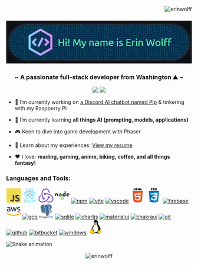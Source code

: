 <p align="right"> <img src="https://komarev.com/ghpvc/?username=erinwolff&label=Profile%20views&color=7f0eb4&style=plastic" alt="erinwolff" /> </p>
<h3><img src="/github-header-image.png"></h3> 
<h3 align="center">~ A passionate full-stack developer from Washington ⛰️ ~</h3>
<p align="center">
  <a href="https://linkedin.com/in/erinmwolff"><img src="https://img.shields.io/badge/LinkedIn-0077B5?style=for-the-badge&logo=linkedin&logoColor=white"/></a>
  <a href="mailto:erin_wolff@outlook.com"><img src="https://img.shields.io/badge/Microsoft_Outlook-0078D4?style=for-the-badge&logo=microsoft-outlook&logoColor=white"></a>
</p>

- 🔭 I’m currently working on [a Discord AI chatbot named Pip](https://github.com/erinwolff/aiChatBot) & tinkering with my Raspberry Pi

- 🌱 I’m currently learning **all things AI (prompting, models, applications)**

- 🎮 Keen to dive into game development with Phaser

- 📄 Learn about my experiences: [View my resume](https://drive.google.com/file/d/1uNu3M9ovtzNI4ou_etWmhMSYyrnDEn-0/view?usp=sharing)

- ❤️ I love: **reading, gaming, anime, biking, coffee, and all things fantasy!**

<h3 align="left">Languages and Tools:</h3>
<p align="left"> 
  <a href="https://developer.mozilla.org/en-US/docs/Web/JavaScript" target="_blank" rel="noreferrer"><img src="https://raw.githubusercontent.com/devicons/devicon/master/icons/javascript/javascript-original.svg" alt="javascript" width="40" height="40"/></a>
  <a href="https://reactjs.org/" target="_blank" rel="noreferrer"><img src="https://raw.githubusercontent.com/devicons/devicon/master/icons/react/react-original-wordmark.svg" alt="react" width="40" height="40"/></a>
  <a href="https://redux.js.org" target="_blank" rel="noreferrer"><img src="https://raw.githubusercontent.com/devicons/devicon/master/icons/redux/redux-original.svg" alt="redux" width="40" height="40"/></a> 
  <a href="https://nodejs.org" target="_blank" rel="noreferrer"><img src="https://raw.githubusercontent.com/devicons/devicon/master/icons/nodejs/nodejs-original-wordmark.svg" alt="nodejs" width="40" height="40"/></a>
  <a href="https://www.npmjs.com/" target="_blank" rel="noreferrer"><img src="https://user-images.githubusercontent.com/25181517/121401671-49102800-c959-11eb-9f6f-74d49a5e1774.png" alt="npm" width="40" height="40"/></a>
  <a href="https://vitejs.dev/" target="_blank" rel="noreferrer"><img src="https://github-production-user-asset-6210df.s3.amazonaws.com/62091613/261395532-b40892ef-efb8-4b0e-a6b5-d1cfc2f3fc35.png" alt="vite" width="40" height="40"/></a>
  <a href="https://code.visualstudio.com/" target="_blank" rel="noreferrer"><img src="https://user-images.githubusercontent.com/25181517/192108891-d86b6220-e232-423a-bf5f-90903e6887c3.png" alt="vscode" width="40" height="40"/></a>
  <a href="https://www.w3.org/html/" target="_blank" rel="noreferrer"><img src="https://raw.githubusercontent.com/devicons/devicon/master/icons/html5/html5-original-wordmark.svg" alt="html5" width="40" height="40"/></a> 
  <a href="https://www.w3schools.com/css/" target="_blank" rel="noreferrer"><img src="https://raw.githubusercontent.com/devicons/devicon/master/icons/css3/css3-original-wordmark.svg" alt="css3" width="40" height="40"/></a> 
  <a href="https://firebase.google.com/" target="_blank" rel="noreferrer"><img src="https://www.vectorlogo.zone/logos/firebase/firebase-icon.svg" alt="firebase" width="40" height="40"/></a> 
  <a href="https://aws.amazon.com" target="_blank" rel="noreferrer"><img src="https://raw.githubusercontent.com/devicons/devicon/master/icons/amazonwebservices/amazonwebservices-original-wordmark.svg" alt="aws" width="40" height="40"/></a> 
  <a href="https://cloud.google.com" target="_blank" rel="noreferrer"><img src="https://www.vectorlogo.zone/logos/google_cloud/google_cloud-icon.svg" alt="gcp" width="40" height="40"/></a> 
  <a href="https://www.postgresql.org" target="_blank" rel="noreferrer"><img src="https://raw.githubusercontent.com/devicons/devicon/master/icons/postgresql/postgresql-original-wordmark.svg" alt="postgresql" width="40" height="40"/></a>
  <a href="https://www.sqlite.org/" target="_blank" rel="noreferrer"><img src="https://www.vectorlogo.zone/logos/sqlite/sqlite-icon.svg" alt="sqlite" width="40" height="40"/></a>
  <a href="https://www.chartjs.org" target="_blank" rel="noreferrer"><img src="https://www.chartjs.org/media/logo-title.svg" alt="chartjs" width="40" height="40"/></a> 
  <a href="https://mui.com/material-ui/" target="_blank" rel="noreferrer"><img src="https://user-images.githubusercontent.com/25181517/189716630-fe6c084c-6c66-43af-aa49-64c8aea4a5c2.png" alt="materialui" width="40" height="40"/></a> 
  <a href="https://v2.chakra-ui.com/" target="_blank" rel="noreferrer"><img src="https://user-images.githubusercontent.com/25181517/190887639-d0ba4ec9-ddbe-45dd-bea1-4db83846503e.png" alt="chakraui" width="40" height="40"/></a>      
  <a href="https://git-scm.com/" target="_blank" rel="noreferrer"><img src="https://www.vectorlogo.zone/logos/git-scm/git-scm-icon.svg" alt="git" width="40" height="40"/></a> 
  <a href="https://github.com/" target="_blank" rel="noreferrer"><img src ="https://user-images.githubusercontent.com/25181517/192108374-8da61ba1-99ec-41d7-80b8-fb2f7c0a4948.png" alt="github" width="40" height="40"/></a>
  <a href="https://bitbucket.org/" target="_blank" rel="noreferrer"><img src ="https://user-images.githubusercontent.com/25181517/192108375-268c35e6-ab26-44b2-88bf-e3121a4e5083.png" alt="bitbucket" width="40" height="40"/></a>   
  <a href="https://www.microsoft.com/en-us/windows" target="_blank" rel="noreferrer"><img src="https://user-images.githubusercontent.com/25181517/186884150-05e9ff6d-340e-4802-9533-2c3f02363ee3.png" alt="windows" width="40" height="40"/></a> 
  <a href="https://www.linux.org/" target="_blank" rel="noreferrer"><img src="https://raw.githubusercontent.com/devicons/devicon/master/icons/linux/linux-original.svg" alt="linux" width="40" height="40"/></a>       
</p>

![Snake animation](https://raw.githubusercontent.com/erinwolff/erinwolff/output/github-contribution-grid-snake-dark.svg)
<p align="center"><img align="center" src="https://github-readme-streak-stats.herokuapp.com/?user=erinwolff&" alt="erinwolff" /></p>
